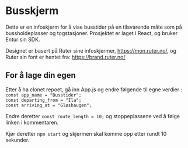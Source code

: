 # Busskjerm

Dette er en infoskjerm for å vise busstider på en tilsvarende måte som på bussholdeplasser og togstasjoner.
Prosjektet er laget i React, og bruker Entur sin SDK.

Designet er basert på Ruter sine infoskjermer, https://mon.ruter.no/, og Ruter sin font er hentet fra: https://brand.ruter.no/


## For å lage din egen

Etter å ha clonet repoet, gå inn App.js og endre følgende til egne verdier :\
`const app_name = "Busstider";`\
`const departing_from = "Ila";`\
`const arriving_at = "Gløshaugen";`

Endre deretter `const route_length = 10;` og stoppeplassene ved å følge linken i kommentaren.

Kjør deretter `npm start` og skjermen skal komme opp etter rundt 10 sekunder.



